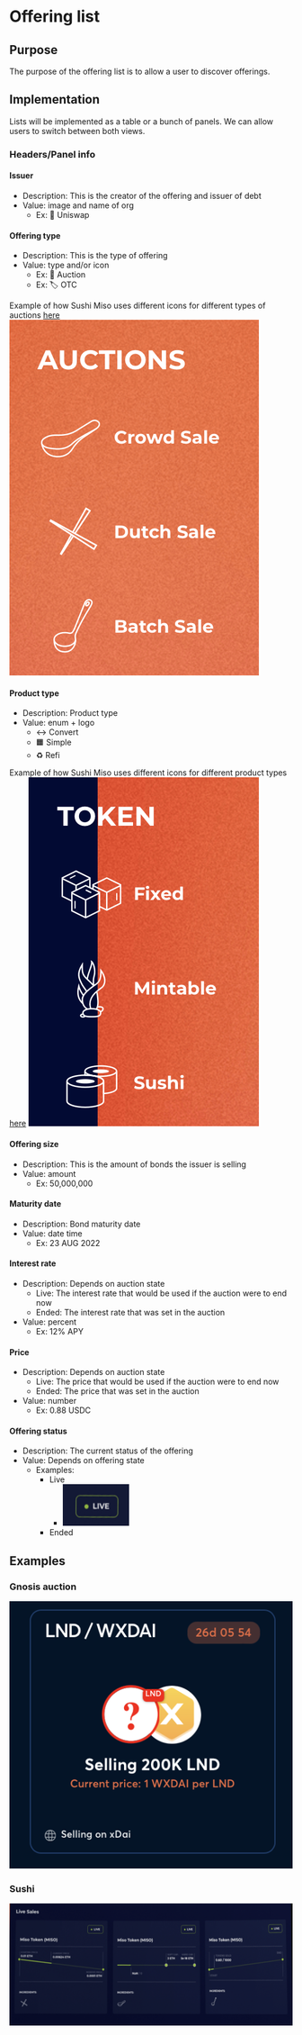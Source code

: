 # Offering list

## Purpose

The purpose of the offering list is to allow a user to discover offerings.

## Implementation

Lists will be implemented as a table or a bunch of panels. We can allow users to switch between both views.

### Headers/Panel info

#### **Issuer**

- Description: This is the creator of the offering and issuer of debt
- Value: image and name of org
  - Ex: 🦄 Uniswap

#### **Offering type**

- Description: This is the type of offering
- Value: type and/or icon
  - Ex: 🤝 Auction
  - Ex: 🏷️ OTC

Example of how Sushi Miso uses different icons for different types of auctions [here](https://instantmiso.com)
![](../../../assets/sushi/auction_types.png)

#### **Product type**

- Description: Product type
- Value: enum + logo
  - ↔️ Convert
  - 🟧 Simple
  - ♻️ Refi

Example of how Sushi Miso uses different icons for different product types [here](https://instantmiso.com)
![](../../../assets/sushi/product_types.png)

#### **Offering size**

- Description: This is the amount of bonds the issuer is selling
- Value: amount
  - Ex: 50,000,000

#### **Maturity date**

- Description: Bond maturity date
- Value: date time
  - Ex: 23 AUG 2022

#### **Interest rate**

- Description: Depends on auction state
  - Live: The interest rate that would be used if the auction were to end now
  - Ended: The interest rate that was set in the auction
- Value: percent
  - Ex: 12% APY

#### **Price**

- Description: Depends on auction state
  - Live: The price that would be used if the auction were to end now
  - Ended: The price that was set in the auction
- Value: number
  - Ex: 0.88 USDC

#### **Offering status**

- Description: The current status of the offering
- Value: Depends on offering state
  - Examples:
    - Live
      - ![](../../../assets/sushi/live_icon.png)
    - Ended

## Examples

### Gnosis auction

![](../../../assets/gnosis/auction_panels.png)

### Sushi

![](../../../assets/sushi/auction_panels.png)
